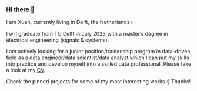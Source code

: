 ### Hi there 👋

I am Xuan, currently living in Delft, the Netherlands✨

I will graduate from TU Delft in July 2023 with a master’s degree in electrical engineering (signals & systems).

I am actively looking for a junior position/traineeship program in data-driven field as a data engineer/data scientist/data analyst which I can put my skills into practice and develop myself into a skilled data professional. Please take a look at my [CV](https://xuangao6.github.io/documents/X.Gao_CV1.pdf).

Check the pinned projects for some of my most interesting works :) Thanks!


<!--
**xuangao6/xuangao6** is a ✨ _special_ ✨ repository because its `README.md` (this file) appears on your GitHub profile.

Here are some ideas to get you started:

- 🔭 I’m currently working on ...
- 🌱 I’m currently learning ...
- 👯 I’m looking to collaborate on ...
- 🤔 I’m looking for help with ...
- 💬 Ask me about ...
- 📫 How to reach me: ...
- 😄 Pronouns: ...
- ⚡ Fun fact: ...
-->
